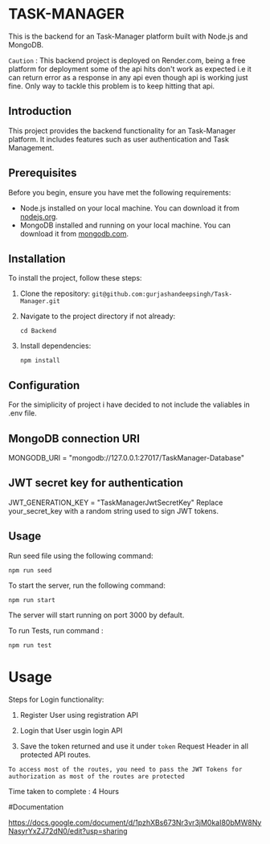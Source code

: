 # TASK-MANAGER

This is the backend for an Task-Manager platform built with Node.js and MongoDB.

```Caution``` : This backend project is deployed on Render.com, being a free platform for deployment some of the api hits don't work as expected i.e it can return error as a response in any api even though api is working just fine. Only way to tackle this problem is to keep hitting that api.

## Introduction

This project provides the backend functionality for an Task-Manager platform. It includes features such as user authentication and Task Management.

## Prerequisites

Before you begin, ensure you have met the following requirements:

- Node.js installed on your local machine. You can download it from [nodejs.org](https://nodejs.org/).
- MongoDB installed and running on your local machine. You can download it from [mongodb.com](https://www.mongodb.com/).

## Installation

To install the project, follow these steps:

1. Clone the repository:
   `git@github.com:gurjashandeepsingh/Task-Manager.git`

2. Navigate to the project directory if not already:

   `cd Backend`

3. Install dependencies:

   `npm install`

## Configuration

For the simiplicity of project i have decided to not include the valiables in .env file.

## MongoDB connection URI

MONGODB_URI = "mongodb://127.0.0.1:27017/TaskManager-Database"

## JWT secret key for authentication

JWT_GENERATION_KEY = "TaskManagerJwtSecretKey"
Replace your_secret_key with a random string used to sign JWT tokens.

## Usage

Run seed file using the following command:

`npm run seed`

To start the server, run the following command:

`npm run start`

The server will start running on port 3000 by default.

To run Tests, run command :

`npm run test`

# Usage

Steps for Login functionality:

1. Register User using registration API

2. Login that User usgin login API

3. Save the token returned and use it under `token` Request Header in all protected API routes.

`To access most of the routes, you need to pass the JWT Tokens for authorization as most of the routes are protected`

Time taken to complete : 4 Hours

#Documentation

https://docs.google.com/document/d/1pzhXBs673Nr3vr3jM0kaI80bMW8NyNasyrYxZJ72dN0/edit?usp=sharing
